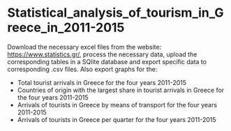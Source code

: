 # Statistical_analysis_of_tourism_in_Greece_in_2011-2015
 Download the necessary excel files from the website: https://www.statistics.gr/, process the necessary data, upload the corresponding tables in a SQlite database and export   specific data to corresponding .csv files.
Also export graphs for the:
- Total tourist arrivals in Greece for the four years 2011-2015
- Countries of origin with the largest share in tourist arrivals in Greece for the four years 2011-2015
- Arrivals of tourists in Greece by means of transport for the four years 2011-2015
- Arrivals of tourists in Greece per quarter for the four years 2011-2015
